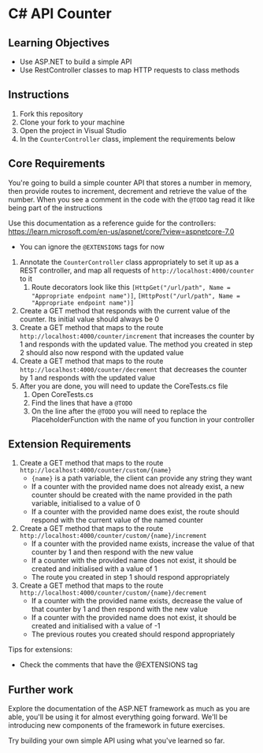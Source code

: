 # C# API Counter

## Learning Objectives
- Use ASP.NET to build a simple API
- Use RestController classes to map HTTP requests to class methods

## Instructions

1. Fork this repository
2. Clone your fork to your machine
3. Open the project in Visual Studio
4. In the `CounterController` class, implement the requirements below

## Core Requirements

You're going to build a simple counter API that stores a number in memory, then provide routes to increment, decrement and retrieve the value of the number.
When you see a comment in the code with the `@TODO` tag read it like being part of the instructions

Use this documentation as a reference guide for the controllers: https://learn.microsoft.com/en-us/aspnet/core/?view=aspnetcore-7.0
- You can ignore the `@EXTENSIONS` tags for now
1. Annotate the `CounterController` class appropriately to set it up as a REST controller, and map all requests of `http://localhost:4000/counter` to it
   1. Route decorators look like this `[HttpGet("/url/path", Name = "Appropriate endpoint name")]`, `[HttpPost("/url/path", Name = "Appropriate endpoint name")]`
2. Create a GET method that responds with the current value of the counter. Its initial value should always be 0
3. Create a GET method that maps to the route `http://localhost:4000/counter/increment` that increases the counter by 1 and responds with the updated value. The method you created in step 2 should also now respond with the updated value
4. Create a GET method that maps to the route `http://localhost:4000/counter/decrement` that decreases the counter by 1 and responds with the updated value
5. After you are done, you will need to update the CoreTests.cs file
   1. Open CoreTests.cs
   2. Find the lines that have a `@TODO`
   3. On the line after the `@TODO` you will need to replace the PlaceholderFunction with the name of you function in your controller

## Extension Requirements

1. Create a GET method that maps to the route `http://localhost:4000/counter/custom/{name}`
    - `{name}` is a path variable, the client can provide any string they want
    - If a counter with the provided name does not already exist, a new counter should be created with the name provided in the path variable, initialised to a value of 0
    - If a counter with the provided name does exist, the route should respond with the current value of the named counter
2. Create a GET method that maps to the route `http://localhost:4000/counter/custom/{name}/increment`
   - If a counter with the provided name exists, increase the value of that counter by 1 and then respond with the new value
   - If a counter with the provided name does not exist, it should be created and initialised with a value of 1
   - The route you created in step 1 should respond appropriately
3. Create a GET method that maps to the route `http://localhost:4000/counter/custom/{name}/decrement`
    - If a counter with the provided name exists, decrease the value of that counter by 1 and then respond with the new value
    - If a counter with the provided name does not exist, it should be created and initialised with a value of -1
    - The previous routes you created should respond appropriately

Tips for extensions:
- Check the comments that have the @EXTENSIONS tag

## Further work

Explore the documentation of the ASP.NET framework as much as you are able, you'll be using it for almost everything going forward. We'll be introducing new components of the framework in future exercises.

Try building your own simple API using what you've learned so far.
